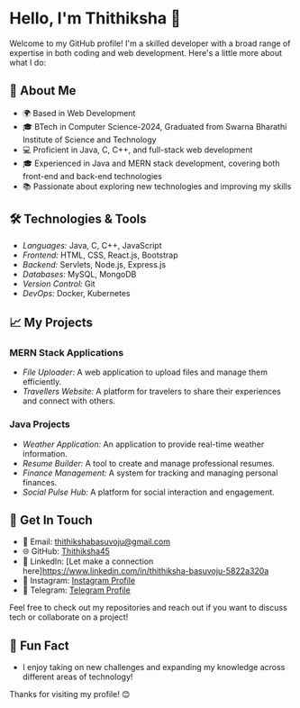 # <div style="animation: move 10s linear infinite;">Hello, I'm Thithiksha 👋</div>

Welcome to my GitHub profile! I'm a skilled developer with a broad range of expertise in both coding and web development. Here's a little more about what I do:

## 🚀 About Me

- 🌍 Based in Web Development
- 🎓 BTech in Computer Science-2024, Graduated from Swarna Bharathi Institute of Science and Technology
- 💻 Proficient in Java, C, C++, and full-stack web development
- 🎓 Experienced in Java and MERN stack development, covering both front-end and back-end technologies
- 📚 Passionate about exploring new technologies and improving my skills

## 🛠️ Technologies & Tools

- *Languages:* Java, C, C++, JavaScript
- *Frontend:* HTML, CSS, React.js, Bootstrap
- *Backend:* Servlets, Node.js, Express.js
- *Databases:* MySQL, MongoDB
- *Version Control:* Git
- *DevOps:* Docker, Kubernetes

## 📈 My Projects

### MERN Stack Applications
- *File Uploader:* A web application to upload files and manage them efficiently.
- *Travellers Website:* A platform for travelers to share their experiences and connect with others.

### Java Projects
- *Weather Application:* An application to provide real-time weather information.
- *Resume Builder:* A tool to create and manage professional resumes.
- *Finance Management:* A system for tracking and managing personal finances.
- *Social Pulse Hub:* A platform for social interaction and engagement.

## 📣 Get In Touch

- 📧 Email: [thithikshabasuvoju@gmail.com](mailto:thithikshabasuvoju@gmail.com)
- 🌐 GitHub: [Thithiksha45](https://github.com/Thithiksha98)
- 🔗 LinkedIn: [Let make a connection here]https://www.linkedin.com/in/thithiksha-basuvoju-5822a320a
- 📸 Instagram: [Instagram Profile](https://www.instagram.com/thithiksha987)
- 💬 Telegram: [Telegram Profile](https://t.me/Thithiksha666)

Feel free to check out my repositories and reach out if you want to discuss tech or collaborate on a project!

## 💬 Fun Fact

- I enjoy taking on new challenges and expanding my knowledge across different areas of technology!

Thanks for visiting my profile! 😊
